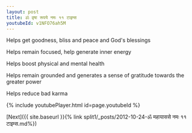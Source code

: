 ```yaml
---
layout: post
title: ॐ वृषा रूपये नमः ११ टाइम्स
youtubeId: v1NFO76ah5M
---
```

 
 
Helps get goodness, bliss and peace and God's blessings
 
Helps remain focused, help generate inner energy 
 
Helps boost physical and mental health 
 
Helps remain grounded and generates a sense of gratitude towards the greater power 
 
Helps reduce bad karma
 
 
 
 


{% include youtubePlayer.html id=page.youtubeId %}
 
[Next]({{ site.baseurl }}{% link  split1/_posts/2012-10-24-ॐ महायाससे नमः ११ टाइम्स.md%})
 
